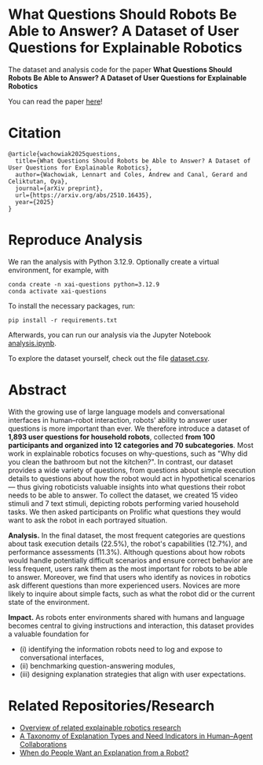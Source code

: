 # What Questions Should Robots Be Able to Answer? A Dataset of User Questions for Explainable Robotics

The dataset and analysis code for the paper **What Questions Should Robots Be Able to Answer? A Dataset of User Questions for Explainable Robotics**

You can read the paper [here](https://arxiv.org/abs/2510.16435)! 

# Citation
```
@article{wachowiak2025questions,
  title={What Questions Should Robots be Able to Answer? A Dataset of User Questions for Explainable Robotics},
  author={Wachowiak, Lennart and Coles, Andrew and Canal, Gerard and Celiktutan, Oya},
  journal={arXiv preprint},
  url={https://arxiv.org/abs/2510.16435}, 
  year={2025}
}
```

# Reproduce Analysis

We ran the analysis with Python 3.12.9. Optionally create a virtual environment, for example, with
```
conda create -n xai-questions python=3.12.9
conda activate xai-questions
```

To install the necessary packages, run:
```
pip install -r requirements.txt
```
Afterwards, you can run our analysis via the Jupyter Notebook [analysis.ipynb](https://github.com/lwachowiak/xai-questions-dataset/blob/main/analysis.ipynb).

To explore the dataset yourself, check out the file [dataset.csv](https://github.com/lwachowiak/xai-questions-dataset/blob/main/data/dataset.csv).

# Abstract
With the growing use of large language models and conversational interfaces in human–robot interaction, robots' ability to answer user questions is more important than ever.
We therefore introduce a dataset of **1,893 user questions for household robots**, collected **from 100 participants and organized into 12 categories and 70 subcategories**. Most work in explainable robotics focuses on 
why-questions, such as "Why did you clean the bathroom but not the kitchen?". In contrast, our dataset provides a wide variety of questions, from questions about simple execution details to questions about how the robot would act in hypothetical scenarios —  thus giving roboticists valuable insights into what questions their robot needs to be able to answer. To collect the dataset, we created 15 video stimuli and 7 text stimuli, depicting robots performing varied household tasks. We then asked participants on Prolific what questions they would want to ask the robot in each portrayed situation. 

**Analysis.** In the final dataset, the most frequent categories are questions about task execution details (22.5%), the robot's capabilities (12.7%), and performance assessments (11.3%). 
Although questions about how robots would handle potentially difficult scenarios and ensure correct behavior are less frequent, users rank them as the most important for robots to be able to answer. Moreover, we find that users who identify as novices in robotics ask different questions than more experienced users. Novices are more likely to inquire about simple facts, such as what the robot did or the current state of the environment. 

**Impact.** As robots enter environments shared with humans and language becomes central to giving instructions and interaction, this dataset provides a valuable foundation for 
- (i) identifying the information robots need to log and expose to conversational interfaces,
- (ii) benchmarking question-answering modules,
- (iii) designing explanation strategies that align with user expectations.

# Related Repositories/Research
- [Overview of related explainable robotics research](https://lwachowiak.github.io/project/explainablerobots/)
- [A Taxonomy of Explanation Types and Need Indicators in Human–Agent Collaborations](https://github.com/lwachowiak/Explanation-Types-and-Need-Indicators-in-HAI)
- [When do People Want an Explanation from a Robot?](https://github.com/lwachowiak/HRI-Video-Survey-on-Preferred-Robot-Responses)
